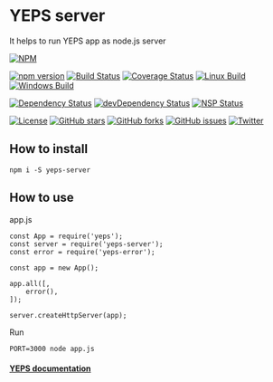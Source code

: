 # YEPS server

It helps to run YEPS app as node.js server

[![NPM](https://nodei.co/npm/yeps-server.png)](https://npmjs.org/package/yeps-server)

[![npm version](https://badge.fury.io/js/yeps-server.svg)](https://badge.fury.io/js/yeps-server)
[![Build Status](https://travis-ci.org/evheniy/yeps-server.svg?branch=master)](https://travis-ci.org/evheniy/yeps-server)
[![Coverage Status](https://coveralls.io/repos/github/evheniy/yeps-server/badge.svg?branch=master)](https://coveralls.io/github/evheniy/yeps-server?branch=master)
[![Linux Build](https://img.shields.io/travis/evheniy/yeps-server/master.svg?label=linux)](https://travis-ci.org/evheniy/)
[![Windows Build](https://img.shields.io/appveyor/ci/evheniy/yeps-server/master.svg?label=windows)](https://ci.appveyor.com/project/evheniy/yeps-server)

[![Dependency Status](https://david-dm.org/evheniy/yeps-server.svg)](https://david-dm.org/evheniy/yeps-server)
[![devDependency Status](https://david-dm.org/evheniy/yeps-server/dev-status.svg)](https://david-dm.org/evheniy/yeps-server#info=devDependencies)
[![NSP Status](https://img.shields.io/badge/NSP%20status-no%20vulnerabilities-green.svg)](https://travis-ci.org/evheniy/yeps-server)

[![License](https://img.shields.io/badge/license-MIT-blue.svg)](https://raw.githubusercontent.com/evheniy/yeps-server/master/LICENSE)
[![GitHub stars](https://img.shields.io/github/stars/evheniy/yeps-server.svg)](https://github.com/evheniy/yeps-server/stargazers)
[![GitHub forks](https://img.shields.io/github/forks/evheniy/yeps-server.svg)](https://github.com/evheniy/yeps-server/network)
[![GitHub issues](https://img.shields.io/github/issues/evheniy/yeps-server.svg)](https://github.com/evheniy/yeps-server/issues)
[![Twitter](https://img.shields.io/twitter/url/https/github.com/evheniy/yeps-server.svg?style=social)](https://twitter.com/intent/tweet?text=Wow:&url=%5Bobject%20Object%5D)


## How to install

    npm i -S yeps-server
  

## How to use

app.js

    const App = require('yeps');
    const server = require('yeps-server');
    const error = require('yeps-error');
    
    const app = new App();
    
    app.all([,
        error(),
    ]);
    
    server.createHttpServer(app);
    
Run

    PORT=3000 node app.js
    
#### [YEPS documentation](http://yeps.info/)
